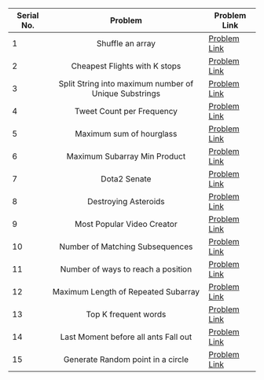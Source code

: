 | Serial No. | Problem | Problem Link | 
| ---------- |:-------:| ------------ | 
| 1 | Shuffle an array | [Problem Link](https://leetcode.com/problems/shuffle-an-array/) | 
| 2 | Cheapest Flights with K stops | [Problem Link](https://leetcode.com/problems/cheapest-flights-within-k-stops/) | 
| 3 | Split String into maximum number of Unique Substrings | [Problem Link](https://leetcode.com/problems/split-a-string-into-the-max-number-of-unique-substrings/) | 
| 4 | Tweet Count per Frequency | [Problem Link](https://leetcode.com/problems/tweet-counts-per-frequency/) | 
| 5 | Maximum sum of hourglass | [Problem Link](https://leetcode.com/problems/maximum-sum-of-an-hourglass/) | 
| 6 | Maximum Subarray Min Product | [Problem Link](https://leetcode.com/problems/maximum-subarray-min-product/) | 
| 7 | Dota2 Senate | [Problem Link](https://leetcode.com/problems/dota2-senate/) | 
| 8 | Destroying Asteroids | [Problem Link](https://leetcode.com/problems/destroying-asteroids/) | 
| 9 | Most Popular Video Creator | [Problem Link](https://leetcode.com/problems/most-popular-video-creator/) | 
| 10 | Number of Matching Subsequences | [Problem Link](https://leetcode.com/problems/number-of-matching-subsequences/) | 
| 11 | Number of ways to reach a position | [Problem Link](https://leetcode.com/problems/number-of-ways-to-reach-a-position-after-exactly-k-steps/) | 
| 12 | Maximum Length of Repeated Subarray | [Problem Link](https://leetcode.com/problems/maximum-length-of-repeated-subarray/) | 
| 13 | Top K frequent words | [Problem Link](https://leetcode.com/problems/top-k-frequent-words/) | 
| 14 | Last Moment before all ants Fall out | [Problem Link](https://leetcode.com/problems/last-moment-before-all-ants-fall-out-of-a-plank/) | 
| 15 | Generate Random point in a circle | [Problem Link](https://leetcode.com/problems/generate-random-point-in-a-circle/) | 
